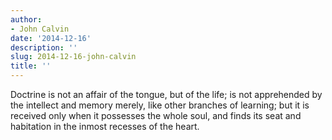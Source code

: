 ```yaml
---
author:
- John Calvin
date: '2014-12-16'
description: ''
slug: 2014-12-16-john-calvin
title: ''
---
```

Doctrine is not an affair of the tongue, but of the life; is not apprehended by the intellect and memory merely, like other branches of learning; but it is received only when it possesses the whole soul, and finds its seat and habitation in the inmost recesses of the heart.




